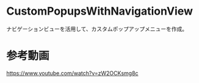 # CustomPopupsWithNavigationView
ナビゲーションビューを活用して、カスタムポップアップメニューを作成。
# 参考動画
https://www.youtube.com/watch?v=zW2OCKsmg8c
